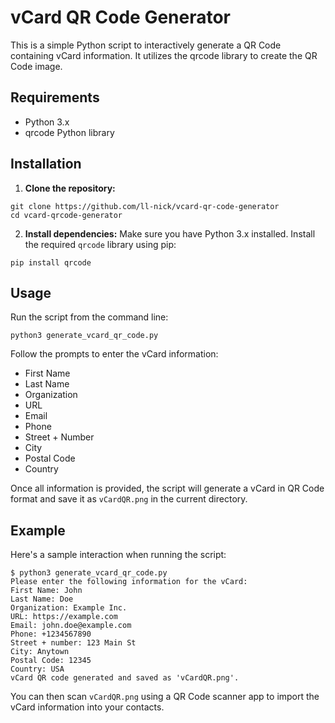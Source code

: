 # vCard QR Code Generator
This is a simple Python script to interactively generate a QR Code containing vCard information. It utilizes the qrcode library to create the QR Code image.

## Requirements
- Python 3.x
- qrcode Python library

## Installation
1. **Clone the repository:**
```console
git clone https://github.com/ll-nick/vcard-qr-code-generator
cd vcard-qrcode-generator
```
2. **Install dependencies:**
Make sure you have Python 3.x installed. Install the required `qrcode` library using pip:
```console
pip install qrcode
```

## Usage
Run the script from the command line:
```
python3 generate_vcard_qr_code.py
```

Follow the prompts to enter the vCard information:

- First Name
- Last Name
- Organization
- URL
- Email
- Phone
- Street + Number
- City
- Postal Code
- Country

Once all information is provided, the script will generate a vCard in QR Code format and save it as `vCardQR.png` in the current directory.

## Example
Here's a sample interaction when running the script:

```console
$ python3 generate_vcard_qr_code.py
Please enter the following information for the vCard:
First Name: John
Last Name: Doe
Organization: Example Inc.
URL: https://example.com
Email: john.doe@example.com
Phone: +1234567890
Street + number: 123 Main St
City: Anytown
Postal Code: 12345
Country: USA
vCard QR code generated and saved as 'vCardQR.png'.
```

You can then scan `vCardQR.png` using a QR Code scanner app to import the vCard information into your contacts.